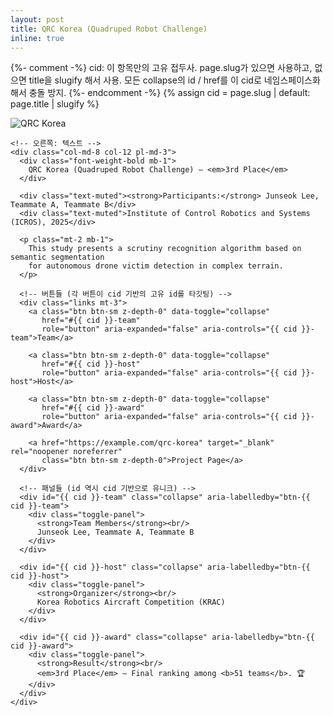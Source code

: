 ```yaml
---
layout: post
title: QRC Korea (Quadruped Robot Challenge)
inline: true
---
```


{%- comment -%}
cid: 이 항목만의 고유 접두사. page.slug가 있으면 사용하고, 없으면 title을 slugify 해서 사용.
모든 collapse의 id / href를 이 cid로 네임스페이스화해서 충돌 방지.
{%- endcomment -%}
{% assign cid = page.slug | default: page.title | slugify %}

<style>
  /* 버튼 간격/스타일 */
  .competition-entry .links{ display:flex; flex-wrap:wrap; }
  .competition-entry .links a.btn{
    color:var(--global-text-color);
    border:1px solid var(--global-text-color);
    padding:0.25rem 1rem;
    margin-right:1rem;
    margin-bottom:0.5rem;
  }
  .competition-entry .links a.btn:hover{
    color:var(--global-theme-color);
    border-color:var(--global-theme-color);
    text-decoration:none;
  }

  /* collapse 컨테이너에서 잔선 제거 + 펼쳐질 때만 테두리/패딩 */
  .collapse, .collapsing{
    overflow:hidden;
    box-sizing:border-box;
    transition:none !important;           /* 즉시 표시로 바꾸고 싶으면 이 값 유지 */
    /* transition: height 0.06s ease-out !important; */ /* 아주 빠른 애니메이션 원하면 이 줄을 쓰고 위 줄 주석 */
  }
  .collapse{ border:0; padding:0; margin-top:0 !important; }
  .collapsing, .collapse.show{
    border:1px dashed var(--global-text-color);
    border-radius:6px;
    padding:12px;
    margin-top:0.5rem;
  }

  .toggle-panel{ border:0; padding:0; margin:0; }
</style>

<div class="competition-entry">
  <div class="row no-gutters align-items-start">
    <!-- 왼쪽: 이미지 -->
    <div class="col-md-4 col-12 mb-3 mb-md-0">
      <img src="{{ '/assets/img/AsanUniverCT.jpg' | relative_url }}"
           alt="QRC Korea"
           class="img-fluid rounded z-depth-1"
           style="max-width:260px;">
    </div>

    <!-- 오른쪽: 텍스트 -->
    <div class="col-md-8 col-12 pl-md-3">
      <div class="font-weight-bold mb-1">
        QRC Korea (Quadruped Robot Challenge) — <em>3rd Place</em>
      </div>

      <div class="text-muted"><strong>Participants:</strong> Junseok Lee, Teammate A, Teammate B</div>
      <div class="text-muted">Institute of Control Robotics and Systems (ICROS), 2025</div>

      <p class="mt-2 mb-1">
        This study presents a scrutiny recognition algorithm based on semantic segmentation
        for autonomous drone victim detection in complex terrain.
      </p>

      <!-- 버튼들 (각 버튼이 cid 기반의 고유 id를 타깃팅) -->
      <div class="links mt-3">
        <a class="btn btn-sm z-depth-0" data-toggle="collapse"
           href="#{{ cid }}-team"
           role="button" aria-expanded="false" aria-controls="{{ cid }}-team">Team</a>

        <a class="btn btn-sm z-depth-0" data-toggle="collapse"
           href="#{{ cid }}-host"
           role="button" aria-expanded="false" aria-controls="{{ cid }}-host">Host</a>

        <a class="btn btn-sm z-depth-0" data-toggle="collapse"
           href="#{{ cid }}-award"
           role="button" aria-expanded="false" aria-controls="{{ cid }}-award">Award</a>

        <a href="https://example.com/qrc-korea" target="_blank" rel="noopener noreferrer"
           class="btn btn-sm z-depth-0">Project Page</a>
      </div>

      <!-- 패널들 (id 역시 cid 기반으로 유니크) -->
      <div id="{{ cid }}-team" class="collapse" aria-labelledby="btn-{{ cid }}-team">
        <div class="toggle-panel">
          <strong>Team Members</strong><br/>
          Junseok Lee, Teammate A, Teammate B
        </div>
      </div>

      <div id="{{ cid }}-host" class="collapse" aria-labelledby="btn-{{ cid }}-host">
        <div class="toggle-panel">
          <strong>Organizer</strong><br/>
          Korea Robotics Aircraft Competition (KRAC)
        </div>
      </div>

      <div id="{{ cid }}-award" class="collapse" aria-labelledby="btn-{{ cid }}-award">
        <div class="toggle-panel">
          <strong>Result</strong><br/>
          <em>3rd Place</em> — Final ranking among <b>51 teams</b>. 🏆
        </div>
      </div>
    </div>
  </div>
</div>
